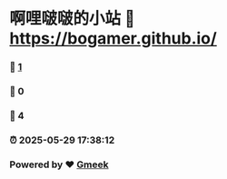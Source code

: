 # 啊哩啵啵的小站 :link: https://bogamer.github.io/ 
### :page_facing_up: [1](https://bogamer.github.io//tag.html) 
### :speech_balloon: 0 
### :hibiscus: 4 
### :alarm_clock: 2025-05-29 17:38:12 
### Powered by :heart: [Gmeek](https://github.com/Meekdai/Gmeek)
